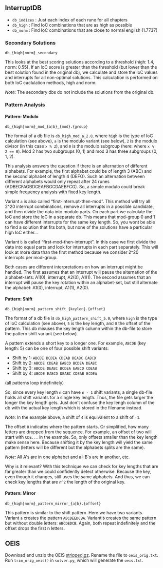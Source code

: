 ## InterruptDB

- `db_indices` : Just each index of each rune for all chapters
- `db_high` : Find IoC combinations that are as high as possible
- `db_norm` : Find IoC combinations that are close to normal english (1.7737)



### Secondary Solutions

`db_{high|norm}_secondary`

This looks at the best scoring solutions according to a threshold (high: 1.4, norm: 0.55). If an IoC score is greater than the threshold (but lower than the best solution found in the original db), we calculate and store the IoC values and interrupts for all non-optimal solutions. This calculation is performed on both IoC caclulation methods, high and norm.

_Note:_ The secondary dbs do not include the solutions from the original db.



### Pattern Analysis

#### Pattern: Modulo

`db_{high|norm}_mod_{a|b}_{mod}.{group}`

The format of a db file is `db_high_mod_a_2.0`, where `high` is the type of IoC calculation (see above), `a` is the modulo variant (see below), `2` is the modulo divisor (in this case `x % 2`), and `0` is the modulo subgroup (here: where `x % 2 == 0`). Mod 2 has two subgroups (0, 1) and mod 3 has three subgroups (0, 1, 2).

This analysis answers the question if there is an alternation of different alphabets. For example, the first alphabet could be of length 3 (ABC) and the second alphabet of length 4 (DEFG). Such an alternation between different alphabets would only repeat after 24 runes (ADBECFAGBDCEAFBGCDAEBFCG). So, a simple modulo could break simple frequency analysis with fixed key length.

Variant `a` is also called “first-interrupt-then-mod”. This method will try all 2^20 interrupt combinations, remove all interrupts in a possible candidate, and then divide the data into modulo parts. On each part we calculate the IoC and store the IoC in a separate db. This means that mod-group 0 and 1 can have different interrupts for the same key length. So, you wont be able to find a solution that fits both, but none of the solutions have a particular high IoC either...

Variant `b` is called “first-mod-then-interrupt”. In this case we first divide the data into equal parts and look for interrupts in each part separately. This will look at more data than the first method because we consider 2^20 interrupts per mod-group.

Both cases are different interpretations on how an interrupt might be handled. The first assumes that an interrupt will pause the alternation of the alphabet-sets: A1(0), interrupt, A2(0), A1(1). The second assumes that an interrupt will pause the key rotation within an alphabet-set, but still alternate the alphabet: A1(0), interrupt, A1(1), A2(0).



#### Pattern: Shift

`db_{high|norm}_pattern_shift_{keylen}.{offset}`

The format of a db file is `db_high_pattern_shift_5.0`, where `high` is the type of IoC calculation (see above), `5` is the key length, and `0` the offset of the pattern. This db misuses the key length column within the db-file to store the pattern shift variant (see below).

A pattern extends a short key to a longer one. For example, `ABCDE` (key length: 5) can be one of four possible shift variants:

- Shift by 1: `ABCDE BCDEA CDEAB DEABC EABCD`
- Shift by 2: `ABCDE CDEAB EABCD BCDEA DEABC`
- Shift by 3: `ABCDE DEABC BCDEA EABCD CDEAB`
- Shift by 4: `ABCDE EABCD DEABC CDEAB BCDEA`

(all patterns loop indefinitely)

So, since every key length `n` can have `n - 1` shift variants, a single db-file holds all shift variants for a single key length. Thus, the file gets larger the longer the key length gets. Just don't confuse the key lengh column of the db with the actual key length which is stored in the filename instead.

_Note:_ In the example above, a shift of `4` is equivalent to a shift of `-1`.

The offset `0` indicates where the pattern starts. Or simplified, how many letters are dropped from the sequence. For example, an offset of two will start with `CDE...` in the example. So, only offsets smaller than the key length make sense here. Because shifting it by the key length will yield the same pattern (letters will be different but the alphabets splits are the same).

_Note:_ All A's are in one alphabet and all B's are in another, etc.

Why is it relevant? With this technique we can check for key lengths that are far greater than we could confidently detect otherwise. Because the key, even though it changes, still uses the same alphabets. And thus, we can check key lengths that are `n^2` the length of the original key.



#### Pattern: Mirror

`db_{high|norm}_pattern_mirror_{a|b}.{offset}`

This pattern is similar to the shift pattern. Here we have two variants. Variant `a` creates the pattern `ABCDEEDCBA`. Variant `b` creates the same pattern but without double letters: `ABCDEDCB`. Again, both repeat indefinitely and the offset drops the first n letters.



## OEIS

Download and unzip the OEIS [stripped.gz][oeis]. Rename the file to `oeis_orig.txt`. Run `trim_orig_oeis()` in `solver.py`, which will generate the `oeis.txt`.

[oeis]: https://oeis.org/stripped.gz